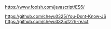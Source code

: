 
https://www.fooish.com/javascript/ES6/

https://github.com/cheyu0325/You-Dont-Know-JS
https://github.com/cheyu0325/fz2h-react